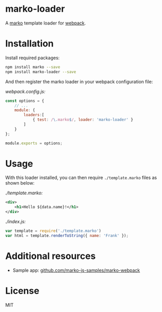 marko-loader
============

A [marko](http://markojs.com/) template loader for [webpack](https://github.com/webpack/webpack).

# Installation

Install required packages:

```bash
npm install marko --save
npm install marko-loader --save
```

And then register the marko loader in your webpack configuration file:

_webpack.config.js:_

```javascript
const options = {
	// ...
	module: {
		loaders:[
			{ test: /\.marko$/, loader: 'marko-loader' }
		]
	}
};

module.exports = options;
```

# Usage

With this loader installed, you can then require `./template.marko` files as shown below:

_./template.marko:_

```xml
<div>
    <h1>Hello ${data.name}!</h1>
</div>
```

_./index.js:_

```javascript
var template = require('./template.marko')
var html = template.renderToString({ name: 'Frank' });
```

# Additional resources

- Sample app: [github.com/marko-js-samples/marko-webpack]()

# License

MIT